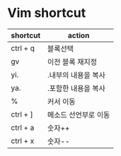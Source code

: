 # Vim shortcut


|shortcut|action|
|---|---|
|ctrl + q|블록선택|
|gv|이전 블록 재지정|
|yi.|.내부의 내용을 복사|
|ya.|.포함한 내용을 복사|
|%|커서 이동|
|ctrl + ]|메소드 선언부로 이동|
|ctrl + a|숫자++|
|ctrl + x|숫자--|

